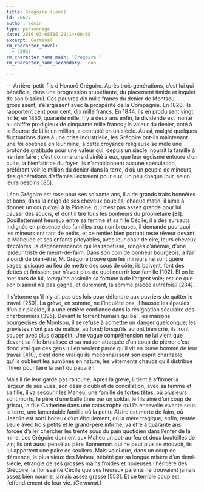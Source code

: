 ```yaml
---
title: Grégoire (Léon)
id: 76677
author: admin
type: personnage
date: 2010-03-08T16:29:14+00:00
excerpt: Germinal
rm_character_novel:
  - 75937
rm_character_name_main: 'Grégoire '
rm_character_name_secondary: Léon

---
```

— Arrière-petit-fils d&rsquo;Honoré Grégoire. Après trois générations, c&rsquo;est lui qui bénéficie, dans une progression stupéfiante, du placement timide et inquiet de son bisaïeul. Ces pauvres dix mille francs du denier de Montsou grossissent, s&rsquo;élargissent avec la prospérité de la Compagnie. En 1820, ils rapportent cent pour cent, dix mille francs. En 1844. ils en produisent vingt mille; en 1850, quarante mille. Il y a deux ans enfin, le dividende est monté au chiffre prodigieux de cinquante mille francs ; la valeur du denier, coté à la Bourse de Lille un million, a centuplé en un siècle. Aussi, malgré quelques fluctuations dues à une crise industrielle, les Grégoire ont-ils maintenant une foi obstinée en leur mine; à cette croyance religieuse se mêle une profonde gratitude pour une valeur qui, depuis un siècle, nourrit la famille à ne rien faire ; c&rsquo;est comme une divinité à eux, que leur égoïsme entoure d&rsquo;un culte, la bienfaitrice du foyer, ils n&rsquo;ambitionnent aucune spéculation, préférant voir le million du denier dans la terre, d&rsquo;où un peuple de mineurs, des générations d&rsquo;affamés l&rsquo;extraient pour eux, un peu chaque jour, selon leurs besoins [85].

Léon Grégoire est rose pour ses soixante ans, il a de grands traits honnêtes et bons, dans la neige de ses cheveux bouclés; chaque matin, il aime à donner un coup d&rsquo;œil à la Piolaine, qui n&rsquo;est pas assez grande pour lui causer des soucis, et dont il tire tous les bonheurs du propriétaire [81]. Douillettement heureux entre sa femme et sa fille Cécile, il a des sursauts indignés en présence des familles trop nombreuses, il demande pourquoi les mineurs ont tant de petits, et ce rentier bien portant reste rêveur devant la Maheude et ses enfants pitoyables, avec leur chair de cire, leurs cheveux décolorés, la dégénérescence qui les rapetisse, rongés d&rsquo;anémie, d&rsquo;une laideur triste de meurt-de-faim. Dans son coin de bonheur bourgeois, à l&rsquo;air alourdi de bien-être, M. Grégoire trouve que les mineurs ne sont guère sages, puisque au lieu de mettre des sous de côté, ils boivent, font des dettes et finissent par n&rsquo;avoir plus de quoi nourrir leur famille [102]. El on le met hors de lui, lorsqu&rsquo;on assimile sa fortune à de l&rsquo;argent volé; est-ce que son bisaïeul n&rsquo;a pas gagné, et durement, la somme placée autrefois? [234].

Il s&rsquo;étonne qu&rsquo;il n&rsquo;y ait pas des lois pour défendre aux ouvriers de quitter le travail [250]. La grève, en somme, ne l&rsquo;inquiète pas, il hausse les épaules d&rsquo;un air placide, il a une entière confiance dans la résignation séculaire des charbonniers [395]. Devant le torrent humain qui bal .les maisons bourgeoises de Montsou, il se refuse à admettre un danger quelconque; les grévistes n&rsquo;ont pas de malice, au fond; lorsqu&rsquo;ils auront bien crié, ils iront souper avec plus d&rsquo;appétit. Une vague compréhension ne lui vient que devant sa fille brutalisée et sa maison attaquée d&rsquo;un coup de pierre; c&rsquo;est donc vrai que ces gens lui en veulent parce qu&rsquo;il vit en brave homme de leur travail [410], c&rsquo;est donc vrai qu&rsquo;ils méconnaissent son esprit charitable, qu&rsquo;ils oublient les aumônes en nature, les vêtements chauds qu&rsquo;il distribue l&rsquo;hiver pour faire la part du pauvre !

Mais il rie leur garde pas rancune. Après la grève, il tient à affirmer la largeur de ses vues, son désir d&rsquo;oubli et de conciliation; avec sa femme et sa fille, il va secourir les Maheu, une famille de fortes têtes, où plusieurs sont morts, le père d&rsquo;une balle tirée par un soldai, le fils aîné d&rsquo;un coup de grisou, la fille Catherine dans une catastrophe qui l&rsquo;a ensevelie vivante sous la terre, une lamentable famille où la petite Alzire est morte de faim, où Jeanlin est sorti boiteux d&rsquo;un éboulement, où la mère tragique, enfin, restée seule avec trois petits et le grand-père infirme, va être à quarante ans forcée d&rsquo;aller chercher les trente sous du pain quotidien dans l&rsquo;enfer de la mine. Les Grégoire donnent aux Maheu un pot-au-feu et deux bouteilles de vin; ils ont aussi pensé au père Bonnemort qui ne peut plus se mouvoir, ils lui apportent une paire de souliers. Mais voici que, dans un coup de démence, le plus vieux des Maheu, hébété par sa longue misère d&rsquo;un demi-siècle, étrangle de ses grosses mains froides et noueuses l&rsquo;héritière des Grégoire, la florissante Cécile que ses heureux parents ne trouvaient jamais assez bien nourrie, jamais assez grasse [553]. Et ce terrible coup est l&rsquo;effondrement de leur vie. _(Germinal.)_